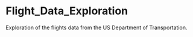# Flight_Data_Exploration
Exploration of the flights data from the US Department of Transportation.
